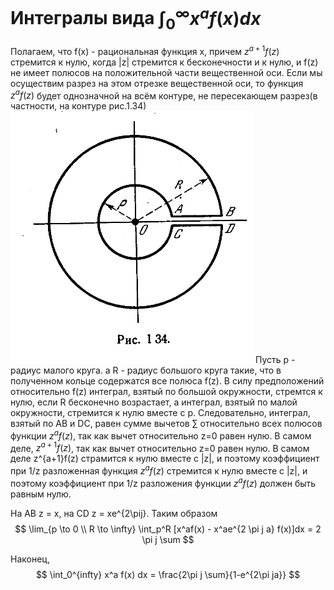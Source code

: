 # Интегралы вида $\int_0^{\infty} x^a f(x) dx$

Полагаем, что f(x) - рациональная функция x, причем $z^{a+1} f(z)$ стремится к нулю, когда |z| стремится к бесконечности и к нулю, и f(z) не имеет полюсов на положительной части вещественной оси. Если мы осуществим разрез на этом отрезке вещественной оси, то функция $z^af(z)$ будет однозначной на всём контуре, не пересекающем разрез(в частности, на контуре рис.1.34)
![](../../Картинки/Рис%201.34.png)
Пусть p - радиус малого круга. а R - радиус большого круга такие, что в полученном кольце содержатся все полюса f(z). В силу предположений относительно f(z) интеграл, взятый по большой окружности, стремтся к нулю, если R бесконечно возрастает, а интеграл, взятый по малой окружности, стремится к нулю вместе с p. Следовательно, интеграл, взятый по AB и DC, равен сумме вычетов $\sum$ относительно всех полюсов функции $z^af(z)$, так как вычет относительно z=0 равен нулю. В самом деле, $z^{a+1}f(z)$, так как вычет относительно z=0 равен нулю. В самом деле z^{a+1}f(z) страмится к нулю вместе с |z|, и поэтому коэффициент при 1/z разложенная функция $z^af(z)$ стремится к нулю вместе с |z|, и поэтому коэффициент при 1/z разложения функции $z^af(z)$ должен быть равным нулю.

На AB z = x, на CD z = xe^{2\pij}. Таким образом
$$
    \lim_{p \to 0 \\ R \to \infty} \int_p^R [x^af(x) - x^ae^{2 \pi j a} f(x)]dx = 2 \pi j \sum
$$

Наконец,
$$
    \int_0^{infty} x^a f(x) dx = \frac{2\pi j \sum}{1-e^{2\pi ja}}
$$